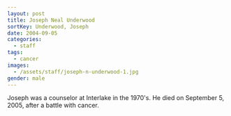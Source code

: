 ```yaml
---
layout: post
title: Joseph Neal Underwood
sortKey: Underwood, Joseph
date: 2004-09-05
categories:
  - staff
tags:
  - cancer
images:
  - /assets/staff/joseph-n-underwood-1.jpg
gender: male
---
```


Joseph was a counselor at Interlake in the 1970's. He died on September 5, 2005, after a battle with cancer.
